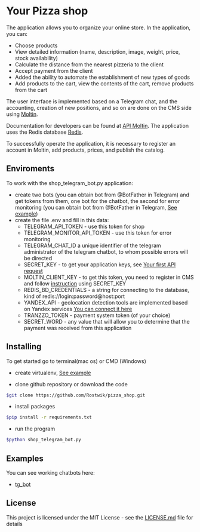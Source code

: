 # Your Pizza shop

The application allows you to organize your online store. In the application, you can:
- Choose products
- View detailed information (name, description, image, weight, price, stock availability)
- Calculate the distance from the nearest pizzeria to the client
- Accept payment from the client
- Added the ability to automate the establishment of new types of goods
- Add products to the cart, view the contents of the cart, remove products from the cart
  
The user interface is implemented based on a Telegram chat, and the accounting, creation of new positions, and so on are done on the CMS side using [Moltin](https://www.elasticpath.com/). 
  
Documentation for developers can be found at [API Moltin](https://elasticpath.dev/docs/getting-started/overview).
The application uses the Redis database [Redis](https://redis.com/).

To successfully operate the application, it is necessary to register an account in Moltin, add products, prices, and publish the catalog.


## Enviroments

To work with the shop_telegram_bot.py application:
- create two bots (you can obtain bot from @BotFather in Telegram) and get tokens from them, one bot for the chatbot, the second for error monitoring
  (you can obtain bot from @BotFather in Telegram, [See example](https://telegra.ph/Awesome-Telegram-Bot-11-11))
- create the file .env and fill in this data:
  - TELEGRAM_API_TOKEN - use this token for shop
  - TELEGRAM_MONITOR_API_TOKEN - use this token for error monitoring
  - TELEGRAM_CHAT_ID a unique identifier of the telegram administrator of the telegram chatbot, to whom possible errors will be directed
  - SECRET_KEY - to get your application keys, see [Your first API request](https://elasticpath.dev/docs/authentication/application-keys/application-keys-cm)
  - MOLTIN_CLIENT_KEY - to get this token, you need to register in CMS and follow [instruction](https://elasticpath.dev/docs/api-overview/your-first-api-request) using SECRET_KEY
  - REDIS_BD_CREDENTIALS - a string for connecting to the database, kind of redis://login:password@host:port
  - YANDEX_API - geolocation detection tools are implemented based on Yandex services [You can connect it here](https://developer.tech.yandex.ru/services)
  - TRANZZO_TOKEN - payment system token (of your choice)
  - SECRET_WORD - any value that will allow you to determine that the payment was received from this application
  
## Installing

To get started go to terminal(mac os) or CMD (Windows)
- create virtualenv, [See example](https://python-scripts.com/virtualenv)

- clone github repository or download the code

```bash
$git clone https://github.com/Rostwik/pizza_shop.git
```

- install packages

```bash
$pip install -r requirements.txt
```
- run the program 
```bash
$python shop_telegram_bot.py
```

## Examples

You can see working chatbots here:

- [tg_bot](https://t.me/Space_photography_bot)

## License

This project is licensed under the MIT License - see the [LICENSE.md](LICENSE.md) file for details


